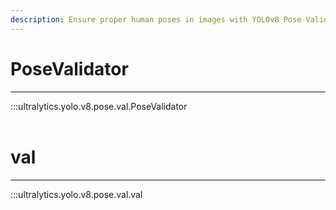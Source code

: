 ```yaml
---
description: Ensure proper human poses in images with YOLOv8 Pose Validation, part of the Ultralytics YOLO v8 suite.
---
```


# PoseValidator
---
:::ultralytics.yolo.v8.pose.val.PoseValidator
<br><br>

# val
---
:::ultralytics.yolo.v8.pose.val.val
<br><br>
